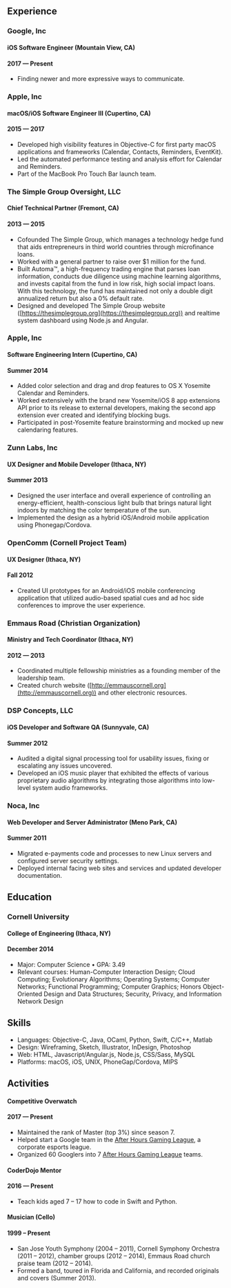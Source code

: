 <!-- Edits to this file should also be done in the PDF and LinkedIn. -->

## Experience

### Google, Inc

<h4 class="float-left">iOS Software Engineer (Mountain View, CA)</h4>
<h4 class="float-right">2017 — Present</h4>
<div class="float-clear"></div>

* Finding newer and more expressive ways to communicate.

### Apple, Inc

<h4 class="float-left">macOS/iOS Software Engineer III (Cupertino, CA)</h4>
<h4 class="float-right">2015 — 2017</h4>
<div class="float-clear"></div>

* Developed high visibility features in Objective-C for first party macOS applications and frameworks (Calendar, Contacts, Reminders, EventKit).
* Led the automated performance testing and analysis effort for Calendar and Reminders.
* Part of the MacBook Pro Touch Bar launch team.

### The Simple Group Oversight, LLC

<h4 class="float-left">Chief Technical Partner (Fremont, CA)</h4>
<h4 class="float-right">2013 — 2015</h4>
<div class="float-clear"></div>

* Cofounded The Simple Group, which manages a technology hedge fund that aids entrepreneurs in third world countries through microfinance loans.
* Worked with a general partner to raise over $1 million for the fund.
* Built Automa™, a high-frequency trading engine that parses loan information, conducts due diligence using machine learning algorithms, and invests capital from the fund in low risk, high social impact loans. With this technology, the fund has maintained not only a double digit annualized return but also a 0% default rate.
* Designed and developed The Simple Group website ([https://thesimplegroup.org](https://thesimplegroup.org)) and realtime system dashboard using Node.js and Angular.

### Apple, Inc

<h4 class="float-left">Software Engineering Intern (Cupertino, CA)</h4>
<h4 class="float-right">Summer 2014</h4>
<div class="float-clear"></div>

* Added color selection and drag and drop features to OS X Yosemite Calendar and Reminders.
* Worked extensively with the brand new Yosemite/iOS 8 app extensions API prior to its release to external developers, making the second app extension ever created and identifying blocking bugs.
* Participated in post-Yosemite feature brainstorming and mocked up new calendaring features.

### Zunn Labs, Inc

<h4 class="float-left">UX Designer and Mobile Developer (Ithaca, NY)</h4>
<h4 class="float-right">Summer 2013</h4>
<div class="float-clear"></div>

* Designed the user interface and overall experience of controlling an energy-efficient, health-conscious light bulb that brings natural light indoors by matching the color temperature of the sun.
* Implemented the design as a hybrid iOS/Android mobile application using Phonegap/Cordova.

### OpenComm (Cornell Project Team)

<h4 class="float-left">UX Designer (Ithaca, NY)</h4>
<h4 class="float-right">Fall 2012</h4>
<div class="float-clear"></div>

* Created UI prototypes for an Android/iOS mobile conferencing application that utilized audio-based spatial cues and ad hoc side conferences to improve the user experience.

### Emmaus Road (Christian Organization)

<h4 class="float-left">Ministry and Tech Coordinator (Ithaca, NY)</h4>
<h4 class="float-right">2012 — 2013</h4>
<div class="float-clear"></div>

* Coordinated multiple fellowship ministries as a founding member of the leadership team.
* Created church website ([http://emmauscornell.org](http://emmauscornell.org)) and other electronic resources.

### DSP Concepts, LLC

<h4 class="float-left">iOS Developer and Software QA (Sunnyvale, CA)</h4>
<h4 class="float-right">Summer 2012</h4>
<div class="float-clear"></div>

* Audited a digital signal processing tool for usability issues, fixing or escalating any issues uncovered.
* Developed an iOS music player that exhibited the effects of various proprietary audio algorithms by integrating those algorithms into low-level system audio frameworks.

### Noca, Inc

<h4 class="float-left">Web Developer and Server Administrator (Meno Park, CA)</h4>
<h4 class="float-right">Summer 2011</h4>
<div class="float-clear"></div>

* Migrated e-payments code and processes to new Linux servers and configured server security settings.
* Deployed internal facing web sites and services and updated developer documentation.

## Education

### Cornell University

<h4 class="float-left">College of Engineering (Ithaca, NY)</h4>
<h4 class="float-right">December 2014</h4>
<div class="float-clear"></div>

* Major: Computer Science • GPA: 3.49
* Relevant courses: Human-Computer Interaction Design; Cloud Computing; Evolutionary Algorithms; Operating Systems; Computer Networks; Functional Programming; Computer Graphics; Honors Object-Oriented Design and Data Structures; Security, Privacy, and Information Network Design

## Skills

* Languages: Objective-C, Java, OCaml, Python, Swift, C/C++, Matlab
* Design: Wireframing, Sketch, Illustrator, InDesign, Photoshop
* Web: HTML, Javascript/Angular.js, Node.js, CSS/Sass, MySQL
* Platforms: macOS, iOS, UNIX, PhoneGap/Cordova, MIPS

## Activities

<h4 class="float-left">Competitive Overwatch</h4>
<h4 class="float-right">2017 — Present</h4>
<div class="float-clear"></div>

* Maintained the rank of Master (top 3%) since season 7.
* Helped start a Google team in the [After Hours Gaming League](https://www.afterhoursgaming.tv), a corporate esports league.
* Organized 60 Googlers into 7 [After Hours Gaming League](https://www.afterhoursgaming.tv) teams.

<h4 class="float-left">CoderDojo Mentor</h4>
<h4 class="float-right">2016 — Present</h4>
<div class="float-clear"></div>

* Teach kids aged 7 – ­17 how to code in Swift and Python.

<h4 class="float-left">Musician (Cello)</h4>
<h4 class="float-right">1999 – Present</h4>
<div class="float-clear"></div>

* San Jose Youth Symphony (2004 – 2011), Cornell Symphony Orchestra (2011 – 2012), chamber groups (2012 – 2014), Emmaus Road church praise team (2012 – 2014).
* Formed a band, toured in Florida and California, and recorded originals and covers (Summer 2013).
